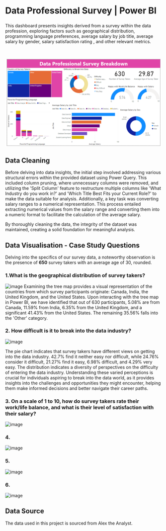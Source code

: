 # Data Professional Survey | Power BI

###

This dashboard presents insights derived from a survey within the data profession, exploring factors such as geographical distribution, programming language preferences, average salary by job title, average salary by gender, salary satisfaction rating , and other relevant metrics.

<br>

![image](https://github.com/TendaiPhikiso/Data-Professional-Survey-PowerBI/blob/main/PowerBI-Dashboard.png)

###

## Data Cleaning 
Before delving into data insights, the initial step involved addressing various structural errors within the provided dataset using Power Query. This included column pruning, where unnecessary columns were removed, and utilizing the 'Split Column' feature to restructure multiple columns like 'What Industry do you work in?' and 'Which Title Best Fits your Current Role?' to make the data suitable for analysis. Additionally, a key task was converting salary ranges to a numerical representation. This process entailed extracting numerical values from the salary range and converting them into a numeric format to facilitate the calculation of the average salary.

By thoroughly cleaning the data, the integrity of the dataset was maintained, creating a solid foundation for meaningful analysis.

## Data Visualisation - Case Study Questions

Delving into the specifics of our survey data, a noteworthy observation is the presence of <b>650</b> survey takers with an average age of 30, rounded.

### 1.What is the geographical distribution of survey takers?

![image](https://github.com/TendaiPhikiso/Data-Professional-Survey-PowerBI/assets/57633068/f71f95df-5f7e-48a2-a1b0-5238b7d1a40d)
Examining the tree map provides a visual representation of the countries from which survey participants originate: Canada, India, the United Kingdom, and the United States. Upon interacting with the tree map in Power BI, we have identified that out of 630 participants, 5.08% are from Canada, 11.59% from India, 6.35% from the United Kingdom, and a significant 41.43% from the United States. The remaining 35.56% falls into the 'Other' category.

### 2. How difficult is it to break into the data industry?
![image](https://github.com/TendaiPhikiso/Data-Professional-Survey-PowerBI/assets/57633068/69359426-cdbd-4084-91cf-34af81350562)

The pie chart indicates that survey takers have different views on getting into the data industry. 42.7% find it neither easy nor difficult, while 24.76% consider it difficult, 21.27% find it easy, 6.98% difficult, and 4.29% very easy. The distribution indicates a diversity of perspectives on the difficulty of entering the data industry. Understanding these varied perceptions is crucial for individuals aspiring to break into the data world, as it provides insights into the challenges and opportunities they might encounter, helping them make informed decisions and better navigate their career paths.

### 3. On a scale of 1 to 10, how do survey takers rate their work/life balance, and what is their level of satisfaction with their salary?
![image](https://github.com/TendaiPhikiso/Data-Professional-Survey-PowerBI/assets/57633068/b6ae8366-b3d6-4747-9963-683124e9992b)


### 4. 
![image](https://github.com/TendaiPhikiso/Data-Professional-Survey-PowerBI/assets/57633068/9c186988-7be9-4f75-b0c4-7fbe798cc185)

### 5. 
![image](https://github.com/TendaiPhikiso/Data-Professional-Survey-PowerBI/assets/57633068/35245a99-94eb-4e7d-a77b-9735a529e4e9)


### 6. 
![image](https://github.com/TendaiPhikiso/Data-Professional-Survey-PowerBI/assets/57633068/e83fc5f3-c245-4b96-a95e-57af19fcba3c)

## Data Source
The data used in this project is sourced from Alex the Analyst. 
